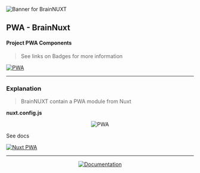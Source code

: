 ![Banner for BrainNUXT](https://github.com/maccali/BrainNUXT/blob/master/.github/banner.png)

## PWA - BrainNuxt

#### Project PWA Components
> See links on Badges for more information

<a href="https://developer.mozilla.org/en-US/docs/Web/Progressive_web_apps/" target="_blank">
  <img alt="PWA" src="https://img.shields.io/badge/PWA--0.svg?style=flat-square&color=5a0fc8&labelColor=000000">
</a>

<hr>

### Explanation

> BrainNUXT contain a PWA module from Nuxt

<b>
nuxt.config.js
</b>
<p align="center">
  <img alt="PWA" src="https://github.com/maccali/BrainNUXT/blob/maccali/.github/code/pwa/pwa-config.png">
</p>
<p>See docs</p>
<a href="https://pwa.nuxtjs.org" target="_blank">
  <img alt="Nuxt PWA" src="https://img.shields.io/badge/Nuxt-PWA-0.svg?style=flat-square&color=108775&labelColor=000000">
</a>






<hr>
<p align="center">
  <a href="https://github.com/maccali/BrainNUXT/blob/master/.docs/Index.md">
    <img alt="Documentation" src="https://img.shields.io/static/v1?label=GO TO&message=DOCS INDEX&color=7159c1&labelColor=000000&style=flat-square">
  </a>
</p>
